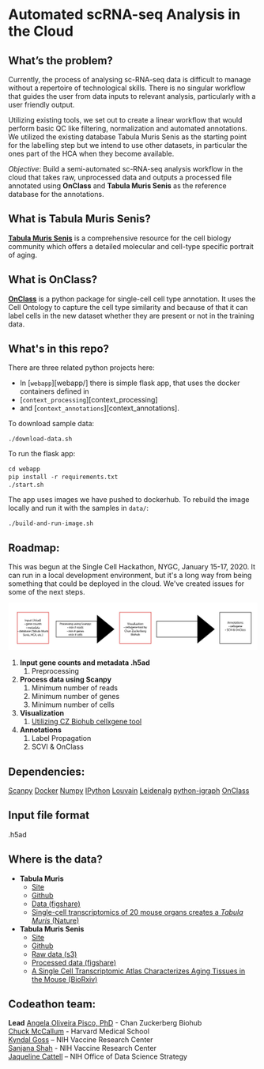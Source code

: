 # Automated scRNA-seq Analysis in the Cloud #

## What’s the problem?

Currently, the process of analysing sc-RNA-seq data is difficult to manage without a repertoire of technological skills. There is no singular workflow that guides the user from data inputs to relevant analysis, particularly with a user friendly output.

Utilizing existing tools, we set out to create a linear workflow that would perform basic QC like filtering, normalization and automated annotations. We utilized the existing database Tabula Muris Senis as the starting point for the labelling step but we intend to use other datasets, in particular the ones part of the HCA when they become available.

*Objective*: Build a semi-automated sc-RNA-seq analysis workflow in the cloud that takes raw, unprocessed data and outputs a processed file annotated using **OnClass** and **Tabula Muris Senis** as the reference database for the annotations.

## What is Tabula Muris Senis?

[**Tabula Muris Senis**](https://tabula-muris-senis.ds.czbiohub.org/) is a comprehensive resource for the cell biology community which offers a detailed molecular and cell-type specific portrait of aging.

## What is OnClass?

[**OnClass**](https:///onclass.readthedocs.io/) is a python package for single-cell cell type annotation. It uses the Cell Ontology to capture the cell type similarity and because of that it can label cells in the new dataset whether they are present or not in the training data. 

## What's in this repo?

There are three related python projects here:
- In [`webapp`][webapp/] there is simple flask app, that uses the docker containers defined in
- [`context_processing`][context_processing]
- and [`context_annotations`][context_annotations].

To download sample data:
```
./download-data.sh
```

To run the flask app:
```
cd webapp
pip install -r requirements.txt
./start.sh
```

The app uses images we have pushed to dockerhub.
To rebuild the image locally and run it with the samples in `data/`:
```
./build-and-run-image.sh
```

## Roadmap:

This was begun at the Single Cell Hackathon, NYGC, January 15-17, 2020.
It can run in a local development environment, but it's a long way from
being something that could be deployed in the cloud. We've created issues
for some of the next steps.

![PLACEHOLDER](block-diagram.jpg)

1. **Input gene counts and metadata .h5ad**  
    1. Preprocessing  
2. **Process data using Scanpy**  
    1. Minimum number of reads  
    2. Minimum number of genes  
    3. Minimum number of cells  
3. **Visualization**  
    1. [Utilizing CZ Biohub cellxgene tool](https://tabula-muris-senis.ds.czbiohub.org/all/scVI-UMAP/)  
4. **Annotations**  
    1. Label Propagation  
    2. SCVI & OnClass

## Dependencies:

[Scanpy]( https://icb-scanpy.readthedocs-hosted.com/en/stable/)
[Docker]( https://www.docker.com/)
[Numpy]( https://numpy.org/)
[IPython]( https://ipython.org/)
[Louvain]( https://pypi.org/project/louvain/)
[Leidenalg]( https://pypi.org/project/leidenalg/)
[python-igraph]( https://igraph.org/python/)
[OnClass](https://pypi.org/project/OnClass/)

## Input file format
.h5ad

  ## Where is the data?
  - **Tabula Muris**
    - [Site](https://tabula-muris.ds.czbiohub.org/)
    - [Github](https://github.com/czbiohub/tabula-muris)
    - [Data (figshare)](https://figshare.com/projects/Tabula_Muris_Transcriptomic_characterization_of_20_organs_and_tissues_from_Mus_musculus_at_single_cell_resolution/27733)
    - [Single-cell transcriptomics of 20 mouse organs creates a *Tabula Muris* (Nature)](https://www.nature.com/articles/s41586-018-0590-4)
  - **Tabula Muris Senis**
    - [Site](https://tabula-muris-senis.ds.czbiohub.org/)
    - [Github](https://github.com/czbiohub/tabula-muris-senis)
    - [Raw data (s3)](https://s3.console.aws.amazon.com/s3/buckets/czb-tabula-muris-senis/)
    - [Processed data (figshare)](https://figshare.com/projects/Tabula_Muris_Senis/64982)
    - [A Single Cell Transcriptomic Atlas Characterizes Aging Tissues in the Mouse (BioRxiv)](https://www.biorxiv.org/content/10.1101/661728v2)

  ## Codeathon team:
**Lead** [Angela Oliveira Pisco, PhD](https://github.com/aopisco) - Chan Zuckerberg Biohub  
[Chuck McCallum](https://github.com/mccalluc) - Harvard Medical School  
[Kyndal Goss](https://github.com/klg11585) – NIH Vaccine Research Center  
[Sanjana Shah](https://github.com/shahsanjana) - NIH Vaccine Research Center  
[Jaqueline Cattell](https://github.com/cattellj) – NIH Office of Data Science Strategy  
